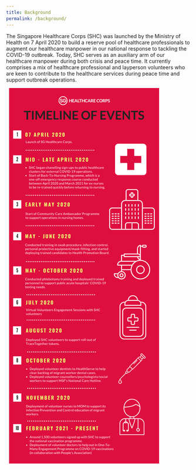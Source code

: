 ```yaml
---
title: Background
permalink: /background/
---
```

The Singapore Healthcare Corps (SHC) was launched by the Ministry of Health on 7 April 2020 to build a reserve pool of healthcare professionals to augment our healthcare manpower in our national response to tackling the COVID-19 outbreak. Today, SHC serves as an auxiliary arm of our healthcare manpower during both crisis and peace time. It currently comprises a mix of healthcare professional and layperson volunteers who are keen to contribute to the healthcare services during peace time and support outbreak operations.

 
![Alt text for image on Isomer site](/images/milestones%20edm%20-%208%20sept%202021.png)